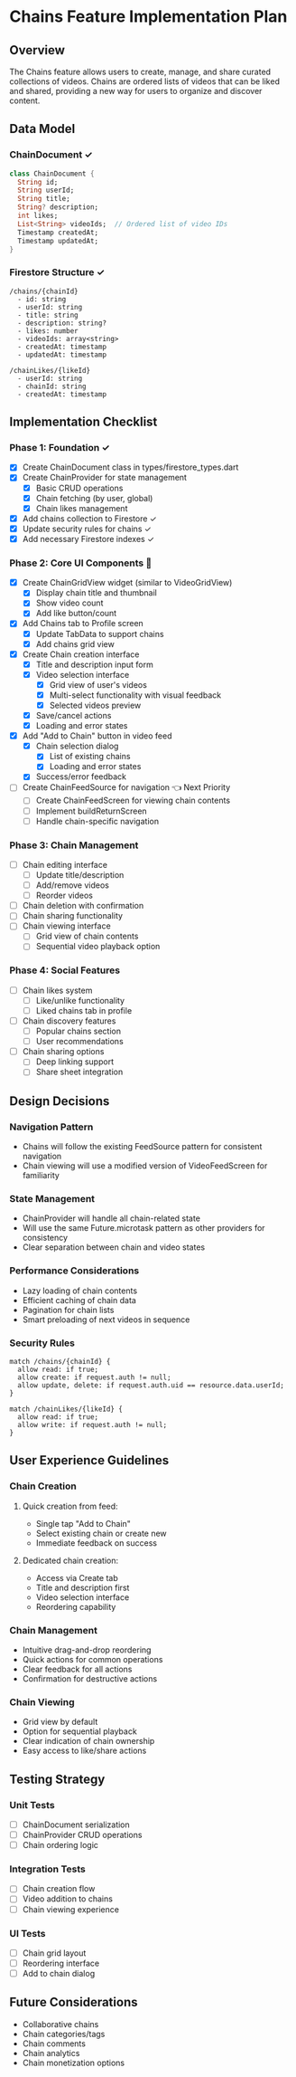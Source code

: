# Chains Feature Implementation Plan

## Overview
The Chains feature allows users to create, manage, and share curated collections of videos. Chains are ordered lists of videos that can be liked and shared, providing a new way for users to organize and discover content.

## Data Model

### ChainDocument ✓
```dart
class ChainDocument {
  String id;
  String userId;
  String title;
  String? description;
  int likes;
  List<String> videoIds;  // Ordered list of video IDs
  Timestamp createdAt;
  Timestamp updatedAt;
}
```

### Firestore Structure ✓
```
/chains/{chainId}
  - id: string
  - userId: string
  - title: string
  - description: string?
  - likes: number
  - videoIds: array<string>
  - createdAt: timestamp
  - updatedAt: timestamp

/chainLikes/{likeId}
  - userId: string
  - chainId: string
  - createdAt: timestamp
```

## Implementation Checklist

### Phase 1: Foundation ✓
- [x] Create ChainDocument class in types/firestore_types.dart
- [x] Create ChainProvider for state management
  - [x] Basic CRUD operations
  - [x] Chain fetching (by user, global)
  - [x] Chain likes management
- [x] Add chains collection to Firestore ✓
- [x] Update security rules for chains ✓
- [x] Add necessary Firestore indexes ✓

### Phase 2: Core UI Components 🚀
- [x] Create ChainGridView widget (similar to VideoGridView)
  - [x] Display chain title and thumbnail
  - [x] Show video count
  - [x] Add like button/count
- [x] Add Chains tab to Profile screen
  - [x] Update TabData to support chains
  - [x] Add chains grid view
- [x] Create Chain creation interface
  - [x] Title and description input form
  - [x] Video selection interface
    - [x] Grid view of user's videos
    - [x] Multi-select functionality with visual feedback
    - [x] Selected videos preview
  - [x] Save/cancel actions
  - [x] Loading and error states
- [x] Add "Add to Chain" button in video feed
  - [x] Chain selection dialog
    - [x] List of existing chains
    - [x] Loading and error states
  - [x] Success/error feedback
- [ ] Create ChainFeedSource for navigation 👈 Next Priority
  - [ ] Create ChainFeedScreen for viewing chain contents
  - [ ] Implement buildReturnScreen
  - [ ] Handle chain-specific navigation

### Phase 3: Chain Management
- [ ] Chain editing interface
  - [ ] Update title/description
  - [ ] Add/remove videos
  - [ ] Reorder videos
- [ ] Chain deletion with confirmation
- [ ] Chain sharing functionality
- [ ] Chain viewing interface
  - [ ] Grid view of chain contents
  - [ ] Sequential video playback option

### Phase 4: Social Features
- [ ] Chain likes system
  - [ ] Like/unlike functionality
  - [ ] Liked chains tab in profile
- [ ] Chain discovery features
  - [ ] Popular chains section
  - [ ] User recommendations
- [ ] Chain sharing options
  - [ ] Deep linking support
  - [ ] Share sheet integration

## Design Decisions

### Navigation Pattern
- Chains will follow the existing FeedSource pattern for consistent navigation
- Chain viewing will use a modified version of VideoFeedScreen for familiarity

### State Management
- ChainProvider will handle all chain-related state
- Will use the same Future.microtask pattern as other providers for consistency
- Clear separation between chain and video states

### Performance Considerations
- Lazy loading of chain contents
- Efficient caching of chain data
- Pagination for chain lists
- Smart preloading of next videos in sequence

### Security Rules
```
match /chains/{chainId} {
  allow read: if true;
  allow create: if request.auth != null;
  allow update, delete: if request.auth.uid == resource.data.userId;
}

match /chainLikes/{likeId} {
  allow read: if true;
  allow write: if request.auth != null;
}
```

## User Experience Guidelines

### Chain Creation
1. Quick creation from feed:
   - Single tap "Add to Chain"
   - Select existing chain or create new
   - Immediate feedback on success

2. Dedicated chain creation:
   - Access via Create tab
   - Title and description first
   - Video selection interface
   - Reordering capability

### Chain Management
- Intuitive drag-and-drop reordering
- Quick actions for common operations
- Clear feedback for all actions
- Confirmation for destructive actions

### Chain Viewing
- Grid view by default
- Option for sequential playback
- Clear indication of chain ownership
- Easy access to like/share actions

## Testing Strategy

### Unit Tests
- [ ] ChainDocument serialization
- [ ] ChainProvider CRUD operations
- [ ] Chain ordering logic

### Integration Tests
- [ ] Chain creation flow
- [ ] Video addition to chains
- [ ] Chain viewing experience

### UI Tests
- [ ] Chain grid layout
- [ ] Reordering interface
- [ ] Add to chain dialog

## Future Considerations
- Collaborative chains
- Chain categories/tags
- Chain comments
- Chain analytics
- Chain monetization options 